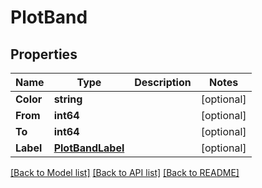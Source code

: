 # PlotBand

## Properties

Name | Type | Description | Notes
------------ | ------------- | ------------- | -------------
**Color** | **string** |  | [optional] 
**From** | **int64** |  | [optional] 
**To** | **int64** |  | [optional] 
**Label** | [**PlotBandLabel**](PlotBand_label.md) |  | [optional] 

[[Back to Model list]](../README.md#documentation-for-models) [[Back to API list]](../README.md#documentation-for-api-endpoints) [[Back to README]](../README.md)


